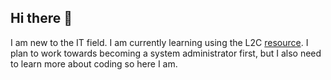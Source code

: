 ## Hi there 👋

I am new to the IT field. I am currently learning using the L2C [resource](https://learntocloud.guide/). I plan to work towards becoming a system administrator first, but I also need to learn more about coding so here I am. 

<!--
**cutho99/cutho99** is a ✨ _special_ ✨ repository because its `README.md` (this file) appears on your GitHub profile.
Here are some ideas to get you started:
- 🔭 I’m currently working on ...
- 🌱 I’m currently learning ...
- 👯 I’m looking to collaborate on ...
- 🤔 I’m looking for help with ...
- 💬 Ask me about ...
- 📫 How to reach me: ...
- 😄 Pronouns: ...
- ⚡ Fun fact: ...
-->
